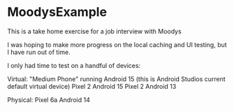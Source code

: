 # MoodysExample
This is a take home exercise for a job interview with Moodys

I was hoping to make more progress on the local caching and UI testing, but I have run out of time.

I only had time to test on a handful of devices:

Virtual:
"Medium Phone" running Android 15 (this is Android Studios current default virtual device)
Pixel 2 Android 15
Pixel 2 Android 13

Physical:
Pixel 6a Android 14
